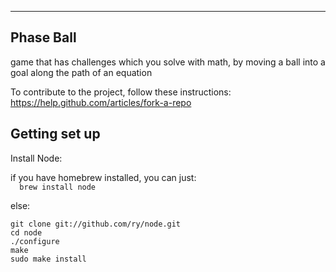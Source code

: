 -------------------
Phase Ball
-------------------

game that has challenges which you solve with math, by moving a ball into a goal along the path of an equation

To contribute to the project, follow these instructions:<br/>
https://help.github.com/articles/fork-a-repo


Getting set up
-------------------

<p>Install Node:</p>
if you have homebrew installed, you can just:

<code>
  brew install node
</code>

else:
```
git clone git://github.com/ry/node.git
cd node
./configure
make
sudo make install
```
